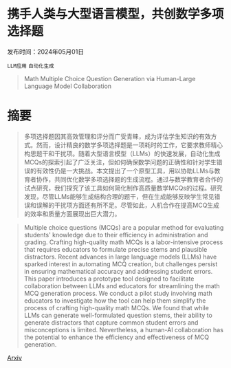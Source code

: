 # 携手人类与大型语言模型，共创数学多项选择题

发布时间：2024年05月01日

`LLM应用` `自动化生成`

> Math Multiple Choice Question Generation via Human-Large Language Model Collaboration

# 摘要

> 多项选择题因其高效管理和评分而广受青睐，成为评估学生知识的有效方式。然而，设计精良的数学多项选择题是一项耗时的工作，它要求教师精心构思题干和干扰项。随着大型语言模型（LLMs）的快速发展，自动化生成MCQs的探索引起了广泛关注，但如何确保数学问题的正确性和针对学生错误的有效性仍是一大挑战。本文提出了一个原型工具，用以协助LLMs与教育者协作，共同优化数学多项选择题的生成流程。通过与数学教育者合作的试点研究，我们探究了该工具如何简化制作高质量数学MCQs的过程。研究发现，尽管LLMs能够生成结构合理的题干，但在生成能够反映学生常见错误和误解的干扰项方面还有所不足。尽管如此，人机合作在提高MCQ生成的效率和质量方面展现出巨大潜力。

> Multiple choice questions (MCQs) are a popular method for evaluating students' knowledge due to their efficiency in administration and grading. Crafting high-quality math MCQs is a labor-intensive process that requires educators to formulate precise stems and plausible distractors. Recent advances in large language models (LLMs) have sparked interest in automating MCQ creation, but challenges persist in ensuring mathematical accuracy and addressing student errors. This paper introduces a prototype tool designed to facilitate collaboration between LLMs and educators for streamlining the math MCQ generation process. We conduct a pilot study involving math educators to investigate how the tool can help them simplify the process of crafting high-quality math MCQs. We found that while LLMs can generate well-formulated question stems, their ability to generate distractors that capture common student errors and misconceptions is limited. Nevertheless, a human-AI collaboration has the potential to enhance the efficiency and effectiveness of MCQ generation.

[Arxiv](https://arxiv.org/abs/2405.00864)
